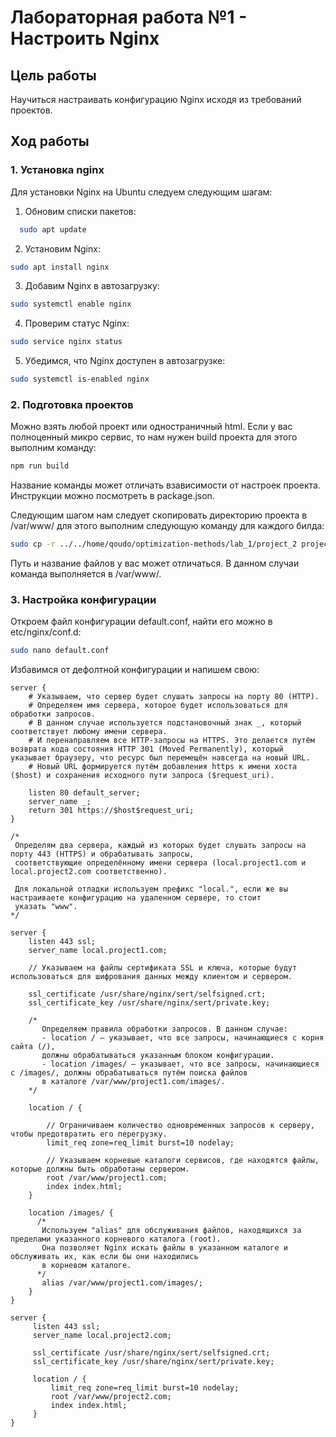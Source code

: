 # Лабораторная работа №1 - Настроить Nginx 

## Цель работы

Научиться настраивать конфигурацию Nginx исходя из требований проектов.

## Ход работы

### 1. Установка nginx

Для установки Nginx на Ubuntu следуем следующим шагам:
1. Обновим списки пакетов: 
```bash
  sudo apt update
```
2. Установим Nginx:
```bash
sudo apt install nginx
```
3. Добавим Nginx в автозагрузку:
```bash
sudo systemctl enable nginx
```
4. Проверим статус Nginx:
```bash
sudo service nginx status
```
5. Убедимся, что Nginx доступен в автозагрузке:
```bash
sudo systemctl is-enabled nginx
```

### 2. Подготовка проектов

Можно взять любой проект или одностраничный html. Если у вас полноценный микро сервис, то нам нужен build проекта для 
этого выполним команду:
```bash
npm run build
```
Название команды может отличать взависимости от настроек проекта. Инструкции можно посмотреть в package.json.

Следующим шагом нам следует скопировать директорию проекта в /var/www/ для этого выполним следующую команду для 
каждого билда:
```bash
sudo cp -r ../../home/qoudo/optimization-methods/lab_1/project_2 project2.com 
```
Путь и название файлов у вас может отличаться. В данном случаи команда выполняется в /var/www/.

### 3. Настройка конфигурации
Откроем файл конфигурации default.conf, найти его можно в etc/nginx/conf.d:
```bash
sudo nano default.conf
```
Избавимся от дефолтной конфигурации и напишем свою:

```nginx
server { 
    # Указываем, что сервер будет слушать запросы на порту 80 (HTTP).
    # Определяем имя сервера, которое будет использоваться для обработки запросов. 
    # В данном случае используется подстановочный знак _, который соответствует любому имени сервера.
    # И перенаправляем все HTTP-запросы на HTTPS. Это делается путём возврата кода состояния HTTP 301 (Moved Permanently), который указывает браузеру, что ресурс был перемещён навсегда на новый URL. 
    # Новый URL формируется путём добавления https к имени хоста ($host) и сохранения исходного пути запроса ($request_uri).
    
    listen 80 default_server;
    server_name _;
    return 301 https://$host$request_uri;
}

/*
 Определям два сервера, каждый из которых будет слушать запросы на порту 443 (HTTPS) и обрабатывать запросы, 
 соответствующие определённому имени сервера (local.project1.com и local.project2.com соответственно).
 
 Для локальной отладки используем префикс "local.", если же вы настраиваете конфигурацию на удаленном сервере, то стоит
 указать "www".
*/

server {
    listen 443 ssl;
    server_name local.project1.com;

    // Указываем на файлы сертификата SSL и ключа, которые будут использоваться для шифрования данных между клиентом и сервером.

    ssl_certificate /usr/share/nginx/sert/selfsigned.crt;
    ssl_certificate_key /usr/share/nginx/sert/private.key;

    /* 
       Определяем правила обработки запросов. В данном случае:
       - location / — указывает, что все запросы, начинающиеся с корня сайта (/), 
       должны обрабатываться указанным блоком конфигурации.
       - location /images/ — указывает, что все запросы, начинающиеся с /images/, должны обрабатываться путём поиска файлов 
       в каталоге /var/www/project1.com/images/.
    */

    location / {
    
        // Ограничиваем количество одновременных запросов к серверу, чтобы предотвратить его перегрузку.
        limit_req zone=req_limit burst=10 nodelay;
        
        // Указываем корневые каталоги сервисов, где находятся файлы, которые должны быть обработаны сервером.
        root /var/www/project1.com; 
        index index.html;
    }

    location /images/ {
      /* 
       Используем "alias" для обслуживания файлов, находящихся за пределами указанного корневого каталога (root). 
       Она позволяет Nginx искать файлы в указанном каталоге и обслуживать их, как если бы они находились 
       в корневом каталоге.
      */
       alias /var/www/project1.com/images/;
    }
}

server {
     listen 443 ssl;
     server_name local.project2.com;

     ssl_certificate /usr/share/nginx/sert/selfsigned.crt;
     ssl_certificate_key /usr/share/nginx/sert/private.key;

     location / {
         limit_req zone=req_limit burst=10 nodelay;
         root /var/www/project2.com;
         index index.html;
     }
}
```
